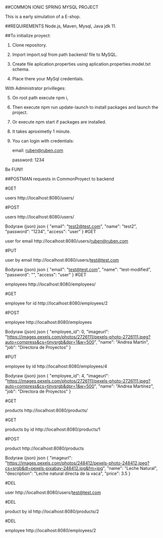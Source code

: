 ##COMMON IONIC SPRING MYSQL PROJECT

This is a early simulation of a E-shop.

##REQUIREMENTS
Node.js,
Maven,
Mysql,
Java jdk 11.

##To initialize proyect:

1. Clone repository.

2. Import import.sql from path backend/ file to MySQL.

3. Create file aplication.properties using aplication.properties.model.txt schema.

4. Place there your MySql credentials.

With Administrator privilleges:

5. On root path execute npm i,

6. Then execute npm run update-launch to install packages and launch the project.

7. Or execute npm start if packages are installed.

8. It takes aproximetly 1 minute.

9. You can login with credentials:

    email: ruben@ruben.com

    password: 1234

Be FUN!!



##POSTMAN requests in CommonProyect to backend

#GET

users
http://localhost:8080/users/

#POST

users
http://localhost:8080/users/

Bodyraw (json)
json
{
  "email": "test2@test.com",
  "name": "test2",
  "password": "1234",
  "access": "user"
}
#GET

user for email
http://localhost:8080/users/ruben@ruben.com

#PUT

user by email
http://localhost:8080/users/test@test.com

Bodyraw (json)
json
{
  "email": "test@test.com",
  "name": "test-modified",
  "password": "",
  "access": "user"
}
#GET

employees
http://localhost:8080/employees/


#GET

employee for id
http://localhost:8080/employees/2


#POST

employee
http://localhost:8080/employees

Bodyraw (json)
json
{
  "employee_id": 0,
  "imageurl": "https://images.pexels.com/photos/2726111/pexels-photo-2726111.jpeg?auto=compress&cs=tinysrgb&dpr=1&w=500",
  "name": "Andrea Martín",
  "job": "Directora de Proyectos"
}

#PUT

employee by id
http://localhost:8080/employees/4

Bodyraw (json)
json
{
  "employee_id": 4,
  "imageurl": "https://images.pexels.com/photos/2726111/pexels-photo-2726111.jpeg?auto=compress&cs=tinysrgb&dpr=1&w=500",
  "name": "Andrea Martínez",
  "job": "Directora de Proyectos"
}

#GET

products
http://localhost:8080/products/

#GET

products by id
http://localhost:8080/products/1

#POST

product
http://localhost:8080/products

Bodyraw (json)
json
{
  "imageurl": "https://images.pexels.com/photos/248412/pexels-photo-248412.jpeg?cs=srgb&dl=pexels-pixabay-248412.jpg&fm=jpg",
  "name": "Leche Natural",
  "description": "Leche natural directa de la vaca",
  "price": 3.5
}

#DEL

user
http://localhost:8080/users/test@test.com

#DEL

product by id
http://localhost:8080/products/2

#DEL

employee
http://localhost:8080/employees/2
